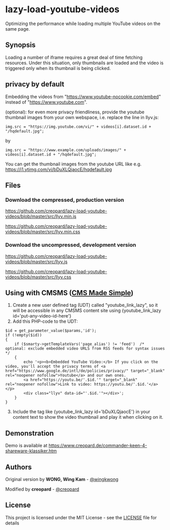 # lazy-load-youtube-videos
Optimizing the performance while loading multiple YouTube videos on the same page.

## Synopsis
Loading a number of iframe requires a great deal of time fetching resources. Under this situation, only thumbnails are loaded and the video is triggered only when its thumbnail is being clicked.

## privacy by default
Embedding the videos from "https://www.youtube-nocookie.com/embed" instead of "https://www.youtube.com".

(optional): for even more privacy friendliness, provide the youtube thumbnail images from your own webspace,
i.e. replace the line in llyv.js:
```
img.src = "https://img.youtube.com/vi/" + videos[i].dataset.id + "/hqdefault.jpg";
```
by
```
img.src = "https://www.example.com/uploads/images/" + videos[i].dataset.id + "/hqdefault.jpg";
```
You can get the thumbnail images from the youtube URL like e.g. https://i1.ytimg.com/vi/bDuXLQjaocE/hqdefault.jpg

## Files
### Download the compressed, production version
https://github.com/creopard/lazy-load-youtube-videos/blob/master/src/llyv.min.js

https://github.com/creopard/lazy-load-youtube-videos/blob/master/src/llyv.min.css

### Download the uncompressed, development version
https://github.com/creopard/lazy-load-youtube-videos/blob/master/src/llyv.js

https://github.com/creopard/lazy-load-youtube-videos/blob/master/src/llyv.css


## Using with CMSMS ([CMS Made Simple](https://www.cmsmadesimple.org/))
1. Create a new user defined tag (UDT) called "youtube_link_lazy", so it will be accessible in any CMSMS content site using {youtube_link_lazy id='put-any-video-id-here'}
2. Add this PHP-code to the UDT:
```
$id = get_parameter_value($params,'id');
if (!empty($id))
{
    if ($smarty->getTemplateVars('page_alias') != 'feed')  /* optional: exclude embedded video URLS from RSS feeds for syntax issues */
    {
        echo '<p><b>Embedded YouTube Video:</b> If you click on the video, you'll accept the privacy terms of <a href="https://www.google.de/intl/de/policies/privacy/" target="_blank" rel="noopener nofollow">Youtube</a> and our own ones.
        <a href="https://youtu.be/'.$id.'" target="_blank" rel="noopener nofollow">Link to video: https://youtu.be/'.$id.'</a></p>
        <div class="llyv" data-id="'.$id.'"></div>';
    }
}
```
3. Include the tag like {youtube_link_lazy id='bDuXLQjaocE'} in your content text to show the video thumbnail and play it when clicking on it.

## Demonstration
Demo is available at https://www.creopard.de/commander-keen-4-shareware-klassiker.htm

## Authors
Original version by **WONG, Wing Kam** -  [@wingkwong](https://github.com/wingkwong)

Modified by **creopard** -  [@creopard](https://github.com/creopard)

## License
This project is licensed under the MIT License - see the [LICENSE](https://github.com/creopard/lazy-load-youtube-videos/blob/master/LICENSE) file for details
